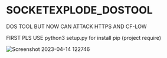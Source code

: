 # SOCKETEXPLODE_DOSTOOL
DOS TOOL BUT NOW CAN ATTACK HTTPS AND CF-LOW

FIRST PLS USE python3 setup.py for install pip (project require)

![Screenshot 2023-04-14 122746](https://user-images.githubusercontent.com/93824226/231949306-4410e2d4-38b2-4fe9-afb9-cfb5897de1c9.png)

